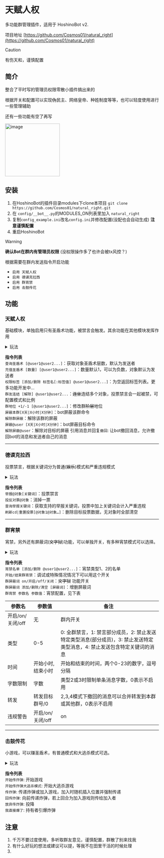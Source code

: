 # 天赋人权

多功能群管理插件，适用于 HoshinoBot v2. 

项目地址 [https://github.com/Cosmos01/natural_right](https://github.com/Cosmos01/natural_right)

> [!CAUTION]
> 有伤天和，谨慎配置


## 简介

整合了平时写的管理员权限零散小插件搞出来的 

根据开关和配置可以实现~~伪~~民主、网络皇帝、种姓制度等等，也可以轻度使用进行一些管理辅助 

还有一些功能有空了再写

<img width="179" height="173" alt="image" src="https://github.com/user-attachments/assets/25a3b1e4-7de4-4dcf-aca0-3c8015065978" />


## 安装

1. 在HoshinoBot的插件目录modules下clone本项目 `git clone https://github.com/Cosmos01/natural_right.git`
2. 在 `config/__bot__.py`的MODULES_ON列表里加入 `natural_right`
3. 复制`config_example.ini`改名`config.ini`并修改配置(没配也会自动生成) **注意谨慎配置**
4. 重启HoshinoBot
   
> [!WARNING]
> **确认Bot在群内有管理员权限** (没权限操作多了也许会被tx风控？)    

根据需要在群内发送指令开启功能
- `启用 天赋人权`
- `启用 德谟克拉西`
- `启用 群宵禁`
- `启用 击鼓传花`



## 功能


### 天赋人权

基础模块，单独启用只有圣盾术功能，被禁言会触发。其余功能在其他模块发挥作用 

<details>
<summary>玩法</summary>
  
  圣盾术作用可以配置，包括每层可以抵消禁言时长、同时生效多层等  
  可以充值巨量圣盾术来使某人实质上变成无敌状态  
  群地位目前限制1-3，0和4开发中，预计0为电子镣铐，4为风纪委员(半管理)  
  权限标签目前较少，有空再加  
</details>

**指令列表**  
`查询圣盾术 [@user1@user2...]`：获取对象圣盾术层数，默认为发送者  
`充值圣盾术 [数量] [@user1@user2...]`：数量默认1，可以为负数，对象默认为发送者  
`权限标签 [添加/删除 标签名[:标签值] @user1@user2...]`：为空返回标签列表。更多功能开发中…  
`群友连结 [解除] @user1@user2...`：~~连坐~~连结多个对象，投票禁言会一起被禁，可配置模式和比例  
`群地位 +1/-1 [@user1@user2...]`：修改群~~阶层~~地位  
`屏蔽本群[X天|X小时|X分钟]`：bot屏蔽该群命令  
`解除群屏蔽`：解除该群的屏蔽  
`屏蔽@user [X天|X小时|X分钟]`：bot屏蔽目标命令  
`解除屏蔽@user`：解除对目标的屏蔽
引用消息并回复`撤回`: 让bot撤回消息，允许撤回bot的消息和发送者自己的消息  

------
### 德谟克拉西

投票禁言，根据关键词分为普通(~~娱乐~~)模式和严重违规模式

<details>
<summary>玩法</summary>
  
  可以独立配置惩罚力度，累计票数也会影响禁言时长  
  地位差2时无法投票，可以配置群地位投票/被投票时候的票数增加量  
  可以控制群地位拥有的投票权、投票发起权 ~~罗马正统~~   
  严重违规模式下会记录累犯次数并影响惩罚力度(长期不触发会减轻)  
  禁言会覆盖原禁言时长，有时候可能还能用于解除禁言  
</details>

**指令列表**  
`举报@对象[关键词]`：投票禁言  
`投反对票@对象`：消掉一票  
`查询举报关键词`：获取支持的举报关键词，投票中加上关键词会计入严重违规  
`刷新cd|重置投票[@对象1@对象…]`：删除目标投票数据，无对象时全部清空

------
### 群宵禁

宵禁，另外还有屏蔽词(~~文字狱~~)功能，可以单独开关，有多种宵禁模式可以选择。 


<details>
<summary>玩法</summary>
  
  可配置可发送的消息类型，实现禁止发送图片、视频等能力  
  不同群的限制消息类型是独立的，不过没加指令，可以手动去data.json里头改  
  可配置一定群地位不受宵禁管控  
  ~~文字狱~~屏蔽词功能可以单独开启，遇到屏蔽词会撤回，可以配置是否禁言  
  屏蔽词功能可以添加qq的限时弹窗关键词或一些刷屏的东西  
</details>

**指令列表**  
`宵禁名单 [添加/删除 @user1@user2...]`：宵禁类型1、2的名单  
`开始/结束群宵禁`：调试或特殊情况情况下可以用这个开关  
`群屏蔽词 on/开启/off/关闭`：~~文字狱~~ 功能开关  
`群屏蔽词 添加/删除/清空 [屏蔽词]`：增删屏蔽词  
`群宵禁 参数名 参数值`：宵禁配置，见下表

| 参数名           | 参数值            | 备注                                                         |
| ---------------- | ----------------- | ------------------------------------------------------------ |
| 开启/on/关闭/off | 无                | 群内开关                                                     |
| 类型             | 0-5               | 0: 全群禁言，1: 禁言部分成员，2: 禁止发送特定类型消息(部分成员)，3: 禁止发送特定类型消息，4: 禁止发送包含特定关键词的消息 |
| 时间             | 开始小时,结束小时 | 开始和结束的时间，两个0-23的数字，逗号分隔                   |
| 字数限制         | 字数              | 类型2或3时限制单条消息字数，0表示不启用                      |
| 转发             | 转发目标群号/0    | 2,3,4模式下撤回的消息可以合并转发到本群或其他群，0表示不启用 |
| 违规警告         | 开启/on/关闭/off  | on                                                           |


------
### 击鼓传花

小游戏，可以赚圣盾术，有普通模式和大逃杀模式可选。

<details>
<summary>玩法</summary>
  
  普通模式下炸了就结束，奖励给击杀者，大逃杀则是炸到最后一人  
  可以配置随机因素杀捏雷大神，也可以控制奖励概率和数量  
</details>


**指令列表**  
`开始传炸弹`: 开始游戏   
`开始传炸弹大逃杀模式`: 开始大逃杀游戏  
`传炸弹`: 传递炸弹或加入游戏，加入时随机插入位置并强制传递  
`回传炸弹`: 向前传递炸弹，若上回合为加入游戏则传给加入者  
`放弃传炸弹`: 投降  
`我直接爆了`: 持有者引爆炸弹    


## 注意
1. 千万不要过度使用，多听取群友意见，谨慎配置，群散了别来找我
2. 有什么好玩的想法或建议可以提，等我不在田里干活的时候处理
3. 



